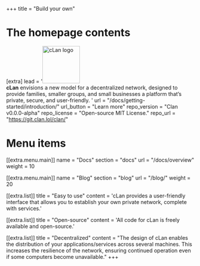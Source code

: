 +++
title = "Build your own"

# The homepage contents
[extra]
lead = '<img src="/logo.png" width="100px" height="100px" alt="cLan logo"></img> <br><b>cLan</b> envisions a new model for a decentralized network, designed to provide families, smaller groups, and small businesses a platform that’s private, secure, and user-friendly. '
url = "/docs/getting-started/introduction/"
url_button = "Learn more"
repo_version = "Clan v0.0.0-alpha"
repo_license = "Open-source MIT License."
repo_url = "https://git.clan.lol/clan/"

# Menu items
[[extra.menu.main]]
name = "Docs"
section = "docs"
url = "/docs/overview"
weight = 10

[[extra.menu.main]]
name = "Blog"
section = "blog"
url = "/blog/"
weight = 20

[[extra.list]]
title = "Easy to use"
content = 'cLan provides a user-friendly interface that allows you to establish your own private network, complete with services.'

[[extra.list]]
title = "Open-source"
content = 'All code for cLan is freely available and open-source.'

[[extra.list]]
title = "Decentralized"
content = "The design of cLan enables the distribution of your applications/services across several machines. This increases the resilience of the network, ensuring continued operation even if some computers become unavailable."
+++
